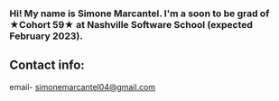 ### Hi! My name is Simone Marcantel. I'm a soon to be grad of ★Cohort 59★ at Nashville Software School (expected February 2023).

## Contact info: 
email- simonemarcantel04@gmail.com

<!--
**simonemarcan-tel/simonemarcan-tel** is a ✨ _special_ ✨ repository because its `README.md` (this file) appears on your GitHub profile.

Here are some ideas to get you started:

- 🔭 I’m currently working on ...
- 🌱 I’m currently learning ...
- 👯 I’m looking to collaborate on ...
- 🤔 I’m looking for help with ...
- 💬 Ask me about ...
- 📫 How to reach me: ...
- 😄 Pronouns: ...
- ⚡ Fun fact: ...
-->
